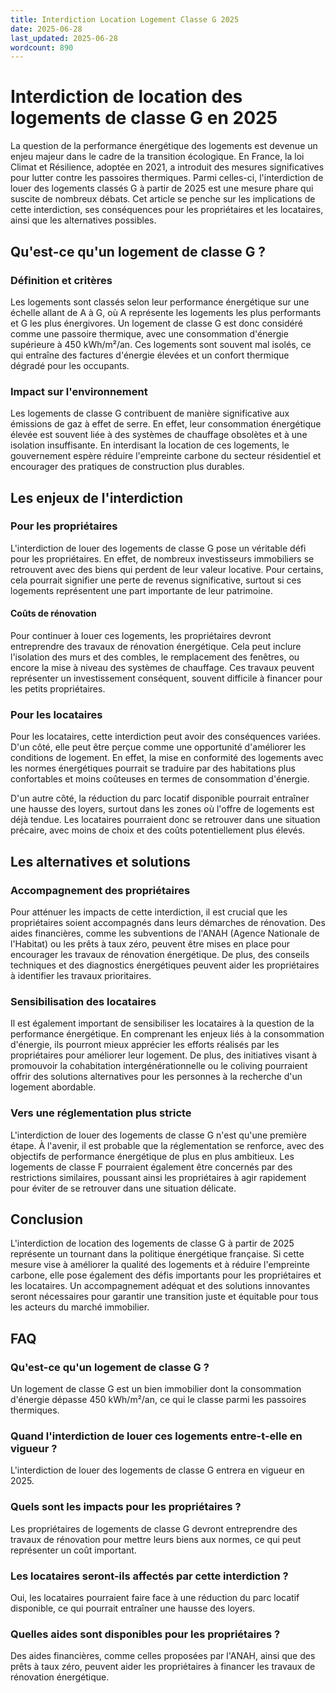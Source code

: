 ```yaml
---
title: Interdiction Location Logement Classe G 2025
date: 2025-06-28
last_updated: 2025-06-28
wordcount: 890
---
```


# Interdiction de location des logements de classe G en 2025

La question de la performance énergétique des logements est devenue un enjeu majeur dans le cadre de la transition écologique. En France, la loi Climat et Résilience, adoptée en 2021, a introduit des mesures significatives pour lutter contre les passoires thermiques. Parmi celles-ci, l'interdiction de louer des logements classés G à partir de 2025 est une mesure phare qui suscite de nombreux débats. Cet article se penche sur les implications de cette interdiction, ses conséquences pour les propriétaires et les locataires, ainsi que les alternatives possibles.

## Qu'est-ce qu'un logement de classe G ?

### Définition et critères

Les logements sont classés selon leur performance énergétique sur une échelle allant de A à G, où A représente les logements les plus performants et G les plus énergivores. Un logement de classe G est donc considéré comme une passoire thermique, avec une consommation d'énergie supérieure à 450 kWh/m²/an. Ces logements sont souvent mal isolés, ce qui entraîne des factures d'énergie élevées et un confort thermique dégradé pour les occupants.

### Impact sur l'environnement

Les logements de classe G contribuent de manière significative aux émissions de gaz à effet de serre. En effet, leur consommation énergétique élevée est souvent liée à des systèmes de chauffage obsolètes et à une isolation insuffisante. En interdisant la location de ces logements, le gouvernement espère réduire l'empreinte carbone du secteur résidentiel et encourager des pratiques de construction plus durables.

## Les enjeux de l'interdiction

### Pour les propriétaires

L'interdiction de louer des logements de classe G pose un véritable défi pour les propriétaires. En effet, de nombreux investisseurs immobiliers se retrouvent avec des biens qui perdent de leur valeur locative. Pour certains, cela pourrait signifier une perte de revenus significative, surtout si ces logements représentent une part importante de leur patrimoine.

#### Coûts de rénovation

Pour continuer à louer ces logements, les propriétaires devront entreprendre des travaux de rénovation énergétique. Cela peut inclure l'isolation des murs et des combles, le remplacement des fenêtres, ou encore la mise à niveau des systèmes de chauffage. Ces travaux peuvent représenter un investissement conséquent, souvent difficile à financer pour les petits propriétaires.

### Pour les locataires

Pour les locataires, cette interdiction peut avoir des conséquences variées. D'un côté, elle peut être perçue comme une opportunité d'améliorer les conditions de logement. En effet, la mise en conformité des logements avec les normes énergétiques pourrait se traduire par des habitations plus confortables et moins coûteuses en termes de consommation d'énergie.

D'un autre côté, la réduction du parc locatif disponible pourrait entraîner une hausse des loyers, surtout dans les zones où l'offre de logements est déjà tendue. Les locataires pourraient donc se retrouver dans une situation précaire, avec moins de choix et des coûts potentiellement plus élevés.

## Les alternatives et solutions

### Accompagnement des propriétaires

Pour atténuer les impacts de cette interdiction, il est crucial que les propriétaires soient accompagnés dans leurs démarches de rénovation. Des aides financières, comme les subventions de l'ANAH (Agence Nationale de l'Habitat) ou les prêts à taux zéro, peuvent être mises en place pour encourager les travaux de rénovation énergétique. De plus, des conseils techniques et des diagnostics énergétiques peuvent aider les propriétaires à identifier les travaux prioritaires.

### Sensibilisation des locataires

Il est également important de sensibiliser les locataires à la question de la performance énergétique. En comprenant les enjeux liés à la consommation d'énergie, ils pourront mieux apprécier les efforts réalisés par les propriétaires pour améliorer leur logement. De plus, des initiatives visant à promouvoir la cohabitation intergénérationnelle ou le coliving pourraient offrir des solutions alternatives pour les personnes à la recherche d'un logement abordable.

### Vers une réglementation plus stricte

L'interdiction de louer des logements de classe G n'est qu'une première étape. À l'avenir, il est probable que la réglementation se renforce, avec des objectifs de performance énergétique de plus en plus ambitieux. Les logements de classe F pourraient également être concernés par des restrictions similaires, poussant ainsi les propriétaires à agir rapidement pour éviter de se retrouver dans une situation délicate.

## Conclusion

L'interdiction de location des logements de classe G à partir de 2025 représente un tournant dans la politique énergétique française. Si cette mesure vise à améliorer la qualité des logements et à réduire l'empreinte carbone, elle pose également des défis importants pour les propriétaires et les locataires. Un accompagnement adéquat et des solutions innovantes seront nécessaires pour garantir une transition juste et équitable pour tous les acteurs du marché immobilier.

## FAQ

### Qu'est-ce qu'un logement de classe G ?

Un logement de classe G est un bien immobilier dont la consommation d'énergie dépasse 450 kWh/m²/an, ce qui le classe parmi les passoires thermiques.

### Quand l'interdiction de louer ces logements entre-t-elle en vigueur ?

L'interdiction de louer des logements de classe G entrera en vigueur en 2025.

### Quels sont les impacts pour les propriétaires ?

Les propriétaires de logements de classe G devront entreprendre des travaux de rénovation pour mettre leurs biens aux normes, ce qui peut représenter un coût important.

### Les locataires seront-ils affectés par cette interdiction ?

Oui, les locataires pourraient faire face à une réduction du parc locatif disponible, ce qui pourrait entraîner une hausse des loyers.

### Quelles aides sont disponibles pour les propriétaires ?

Des aides financières, comme celles proposées par l'ANAH, ainsi que des prêts à taux zéro, peuvent aider les propriétaires à financer les travaux de rénovation énergétique.